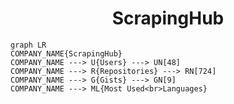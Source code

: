 <h1 align="center">ScrapingHub</h1>

```mermaid
graph LR
COMPANY_NAME{ScrapingHub}
COMPANY_NAME ---> U{Users} ---> UN[48]
COMPANY_NAME ---> R{Repositories} ---> RN[724]
COMPANY_NAME ---> G{Gists} ---> GN[9]
COMPANY_NAME ---> ML{Most Used<br>Languages}
```
